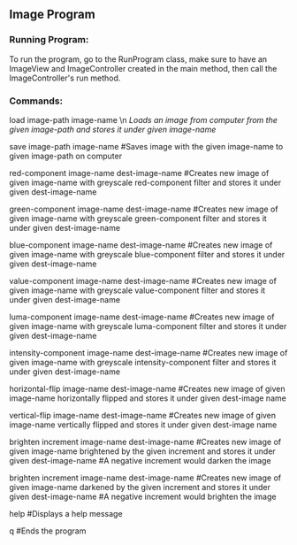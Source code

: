 ## Image Program

### Running Program:
To run the program, go to the RunProgram class, make sure to have an ImageView and ImageController created in the main method, then call the ImageController's run method.

### Commands:

load image-path image-name  \n
*Loads an image from computer from the given image-path and stores it under given image-name*

save image-path image-name
#Saves image with the given image-name to given image-path on computer

red-component image-name dest-image-name
#Creates new image of given image-name with greyscale red-component filter and stores it under given dest-image-name

green-component image-name dest-image-name
#Creates new image of given image-name with greyscale green-component filter and stores it under given dest-image-name

blue-component image-name dest-image-name
#Creates new image of given image-name with greyscale blue-component filter and stores it under given dest-image-name

value-component image-name dest-image-name
#Creates new image of given image-name with greyscale value-component filter and stores it under given dest-image-name

luma-component image-name dest-image-name
#Creates new image of given image-name with greyscale luma-component filter and stores it under given dest-image-name

intensity-component image-name dest-image-name
#Creates new image of given image-name with greyscale intensity-component filter and stores it under given dest-image-name

horizontal-flip image-name dest-image-name
#Creates new image of given image-name horizontally flipped and stores it under given dest-image name


vertical-flip image-name dest-image-name
#Creates new image of given image-name vertically flipped and stores it under given dest-image name

brighten increment image-name dest-image-name
#Creates new image of given image-name brightened by the given increment and stores it under given dest-image-name
#A negative increment would darken the image

brighten increment image-name dest-image-name
#Creates new image of given image-name darkened by the given increment and stores it under given dest-image-name
#A negative increment would brighten the image

help
#Displays a help message

q
#Ends the program

